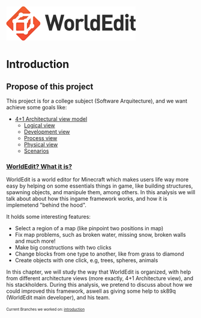 ![WorldEdit](img/logo2.png)
=========

# Introduction

## Propose of this project

This project is for a college subject (Software Arquitecture), and we want achieve
some goals like:

* [4+1 Architectural view model](https://en.wikipedia.org/wiki/4%2B1_architectural_view_model)
  * [Logical view]()
  * [Development view]()
  * [Process view]()
  * [Physical view]()
  * [Scenarios]()

### [WorldEdit? What it is?](http://wiki.sk89q.com/wiki/WorldEdit)

   WorldEdit is a world editor for Minecraft which makes users life way more easy by helping on some essentials things in
game, like building structures, spawning objects, and manipule them, among others.
In this analysis we will talk about about how this ingame framework works, and how it is implemetend "behind the hood".

It holds some interesting features:

* Select a region of a map (like pinpoint two positions in map)
* Fix map problems, such as broken water, missing snow, broken walls and much more!
* Make big constructions with two clicks
* Change blocks from one type to another, like from grass to diamond
* Create objects with one click, e.g, trees, spheres, animals

In this chapter, we will study the way that WorldEdit is organized, with help from different architecture views (more exactly, 4+1 Architecture view), and his stackholders. During this analysis, we pretend to discuss about how we could improved this framework, aswell as giving some help to sk89q (WorldEdit main developer), and his team.


<sub><sup>Current Branches we worked on: [introduction](https://github.com/joaolrpaulo/WorldEdit/tree/introduction)</sup></sub>
